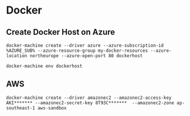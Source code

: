 # Docker

## Create Docker Host on Azure

`docker-machine create --driver azure --azure-subscription-id %AZURE_SUB% --azure-resource-group my-docker-resources --azure-location northeurope --azure-open-port 80 dockerhost`

`docker-machine env dockerhost`

## AWS
`docker-machine create --driver amazonec2 --amazonec2-access-key AKI******* --amazonec2-secret-key 8T93C*******  --amazonec2-zone ap-southeast-1 aws-sandbox`
